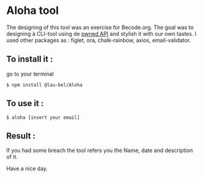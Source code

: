 # Aloha tool

The designing of this tool was an exercise for Becode.org.
The goal was to designing à CLI-tool using de [pwned API](https://haveibeenpwned.com/API/v2#BreachesForAccount) and stylish it with our own tastes.
I used other packages as : figlet, ora, chalk-rainbow, axios, email-validator.


##  To install it :

go to your terminal

``` $ npm install @lau-bel/Aloha ```

##  To use it :

``` $ aloha [insert your email] ```


##  Result :

If you had some breach the tool refers you the Name, date and description of it.


Have a nice day.

